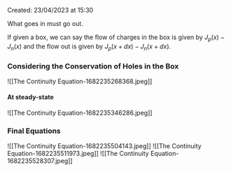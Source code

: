 Created: 23/04/2023 at 15:30

What goes in must go out.

If given a box, we can say the flow of charges in the box is given by $J_p(x) - J_n(x)$ and the flow out is given by $J_p(x + dx) - J_n(x + dx)$.

### Considering the Conservation of Holes in the Box
![[The Continuity Equation-1682235268368.jpeg]]

#### At steady-state
![[The Continuity Equation-1682235346286.jpeg]]

### Final Equations
![[The Continuity Equation-1682235504143.jpeg]]
![[The Continuity Equation-1682235511973.jpeg]]
![[The Continuity Equation-1682235528307.jpeg]]